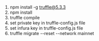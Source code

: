 1) npm install -g truffle@5.3.3
2) npm install
3) truffle compile
4) set private key in truffle-config.js file
5) set infura key in truffle-config.js file
6) truffle migrate --reset --network mainnet
